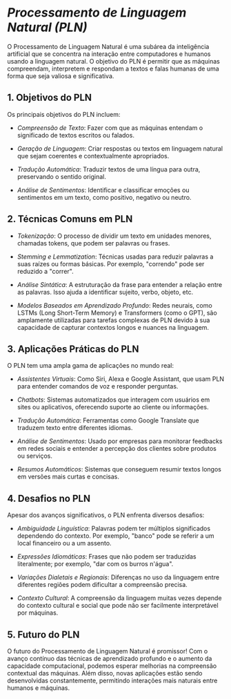 # *Processamento de Linguagem Natural (PLN)*

O Processamento de Linguagem Natural é uma subárea da inteligência artificial que se concentra na interação entre computadores e humanos usando a linguagem natural. O objetivo do PLN é permitir que as máquinas compreendam, interpretem e respondam a textos e falas humanas de uma forma que seja valiosa e significativa.

## 1. Objetivos do PLN

Os principais objetivos do PLN incluem:

- *Compreensão de Texto*: Fazer com que as máquinas entendam o significado de textos escritos ou falados.

- *Geração de Linguagem*: Criar respostas ou textos em linguagem natural que sejam coerentes e contextualmente apropriados.

- *Tradução Automática*: Traduzir textos de uma língua para outra, preservando o sentido original.

- *Análise de Sentimentos*: Identificar e classificar emoções ou sentimentos em um texto, como positivo, negativo ou neutro.

## 2. Técnicas Comuns em PLN

- *Tokenização*: O processo de dividir um texto em unidades menores, chamadas tokens, que podem ser palavras ou frases.

- *Stemming e Lemmatization*: Técnicas usadas para reduzir palavras a suas raízes ou formas básicas. Por exemplo, "correndo" pode ser reduzido a "correr".

- *Análise Sintática*: A estruturação da frase para entender a relação entre as palavras. Isso ajuda a identificar sujeito, verbo, objeto, etc.

- *Modelos Baseados em Aprendizado Profundo*: Redes neurais, como LSTMs (Long Short-Term Memory) e Transformers (como o GPT), são amplamente utilizadas para tarefas complexas de PLN devido à sua capacidade de capturar contextos longos e nuances na linguagem.

## 3. Aplicações Práticas do PLN

O PLN tem uma ampla gama de aplicações no mundo real:

- *Assistentes Virtuais*: Como Siri, Alexa e Google Assistant, que usam PLN para entender comandos de voz e responder perguntas.

- *Chatbots*: Sistemas automatizados que interagem com usuários em sites ou aplicativos, oferecendo suporte ao cliente ou informações.

- *Tradução Automática*: Ferramentas como Google Translate que traduzem texto entre diferentes idiomas.

- *Análise de Sentimentos*: Usado por empresas para monitorar feedbacks em redes sociais e entender a percepção dos clientes sobre produtos ou serviços.

- *Resumos Automáticos*: Sistemas que conseguem resumir textos longos em versões mais curtas e concisas.

## 4. Desafios no PLN

Apesar dos avanços significativos, o PLN enfrenta diversos desafios:

- *Ambiguidade Linguística*: Palavras podem ter múltiplos significados dependendo do contexto. Por exemplo, "banco" pode se referir a um local financeiro ou a um assento.

- *Expressões Idiomáticas*: Frases que não podem ser traduzidas literalmente; por exemplo, "dar com os burros n'água".

- *Variações Dialetais e Regionais*: Diferenças no uso da linguagem entre diferentes regiões podem dificultar a compreensão precisa.

- *Contexto Cultural*: A compreensão da linguagem muitas vezes depende do contexto cultural e social que pode não ser facilmente interpretável por máquinas.

## 5. Futuro do PLN

O futuro do Processamento de Linguagem Natural é promissor! Com o avanço contínuo das técnicas de aprendizado profundo e o aumento da capacidade computacional, podemos esperar melhorias na compreensão contextual das máquinas. Além disso, novas aplicações estão sendo desenvolvidas constantemente, permitindo interações mais naturais entre humanos e máquinas.
